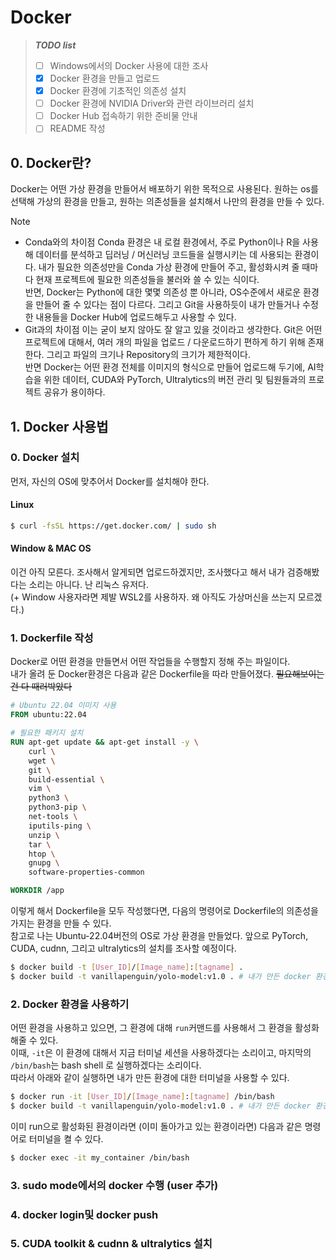 # Docker

> ***TODO list***
> - [ ] Windows에서의 Docker 사용에 대한 조사
> - [x] Docker 환경을 만들고 업로드
> - [x] Docker 환경에 기초적인 의존성 설치
> - [ ] Docker 환경에 NVIDIA Driver와 관련 라이브러리 설치
> - [ ] Docker Hub 접속하기 위한 준비물 안내  
> - [ ] README 작성

## 0. Docker란? 
Docker는 어떤 가상 환경을 만들어서 배포하기 위한 목적으로 사용된다. 원하는 os를 선택해 가상의 환경을 만들고, 원하는 의존성들을 설치해서 나만의 환경을 만들 수 있다.
> [!NOTE]
> * Conda와의 차이점
> Conda 환경은 내 로컬 환경에서, 주로 Python이나 R을 사용해 데이터를 분석하고 딥러닝 / 머신러닝 코드들을 실행시키는 데 사용되는 환경이다. 내가 필요한 의존성만을 Conda 가상 환경에 만들어 주고, 활성화시켜 줄 때마다 현재 프로젝트에 필요한 의존성들을 불러와 쓸 수 있는 식이다.  
> 반면, Docker는 Python에 대한 몇몇 의존성 뿐 아니라, OS수준에서 새로운 환경을 만들어 줄 수 있다는 점이 다르다. 그리고 Git을 사용하듯이 내가 만들거나 수정한 내용들을 Docker Hub에 업로드해두고 사용할 수 있다.
> * Git과의 차이점
> 이는 굳이 보지 않아도 잘 알고 있을 것이라고 생각한다. Git은 어떤 프로젝트에 대해서, 여러 개의 파일을 업로드 / 다운로드하기 편하게 하기 위해 존재한다. 그리고 파일의 크기나 Repository의 크기가 제한적이다.  
> 반면 Docker는 어떤 환경 전체를 이미지의 형식으로 만들어 업로드해 두기에, AI학습을 위한 데이터, CUDA와 PyTorch, Ultralytics의  버전 관리 및 팀원들과의 프로젝트 공유가 용이하다.  
>  

## 1. Docker 사용법
### 0. Docker 설치
먼저, 자신의 OS에 맞추어서 Docker를 설치해야 한다.
#### Linux
```bash
$ curl -fsSL https://get.docker.com/ | sudo sh
```
#### Window & MAC OS
이건 아직 모른다. 조사해서 알게되면 업로드하겠지만, 조사했다고 해서 내가 검증해봤다는 소리는 아니다. 난 리눅스 유저다.  
(+ Window 사용자라면 제발 WSL2를 사용하자. 왜 아직도 가상머신을 쓰는지 모르겠다.)

### 1. Dockerfile 작성
Docker로 어떤 환경을 만들면서 어떤 작업들을 수행할지 정해 주는 파일이다.  
내가 올려 둔 Docker환경은 다음과 같은 Dockerfile을 따라 만들어졌다. ~~필요해보이는건 다 때러박았다~~
```Dockerfile
# Ubuntu 22.04 이미지 사용
FROM ubuntu:22.04

# 필요한 패키지 설치
RUN apt-get update && apt-get install -y \
	curl \
    wget \
    git \
    build-essential \
    vim \
    python3 \
    python3-pip \
    net-tools \
    iputils-ping \
    unzip \
    tar \
    htop \
    gnupg \
    software-properties-common

WORKDIR /app
```
이렇게 해서 Dockerfile을 모두 작성했다면, 다음의 명령어로 Dockerfile의 의존성을 가지는 환경을 만들 수 있다.  
참고로 나는 Ubuntu-22.04버전의 OS로 가상 환경을 만들었다. 앞으로 PyTorch, CUDA, cudnn, 그리고 ultralytics의 설치를 조사할 예정이다.
```bash
$ docker build -t [User_ID]/[Image_name]:[tagname] .
$ docker build -t vanillapenguin/yolo-model:v1.0 . # 내가 만든 docker 환경의 예시
```
### 2. Docker 환경을 사용하기
어떤 환경을 사용하고 있으면, 그 환경에 대해 `run`커맨드를 사용해서 그 환경을 활성화해줄 수 있다.  
이때, `-it`은 이 환경에 대해서 지금 터미널 세션을 사용하겠다는 소리이고, 마지막의 `/bin/bash`는 bash shell 로 실행하겠다는 소리이다.  
따라서 아래와 같이 실행하면 내가 만든 환경에 대한 터미널을 사용할 수 있다.
```bash
$ docker run -it [User_ID]/[Image_name]:[tagname] /bin/bash
$ docker build -t vanillapenguin/yolo-model:v1.0 . # 내가 만든 docker 환경의 예시
```
이미 run으로 활성화된 환경이라면 (이미 돌아가고 있는 환경이라면) 다음과 같은 명령어로 터미널을 켤 수 있다.
```bash
$ docker exec -it my_container /bin/bash
```
### 3. sudo mode에서의 docker 수행 (user 추가)
### 4. docker login및 docker push
### 5. CUDA toolkit & cudnn & ultralytics 설치